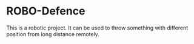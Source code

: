 # ROBO-Defence
This is a robotic project. It can be used to throw something with different position from long distance remotely.
